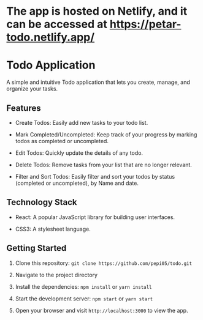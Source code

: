 # The app is hosted on Netlify, and it can be accessed at https://petar-todo.netlify.app/


# Todo Application

A simple and intuitive Todo application that lets you create, manage, and organize your tasks.

## Features

- Create Todos: Easily add new tasks to your todo list.

- Mark Completed/Uncompleted: Keep track of your progress by marking todos as completed or uncompleted.

- Edit Todos: Quickly update the details of any todo.

- Delete Todos: Remove tasks from your list that are no longer relevant.

- Filter and Sort Todos: Easily filter and sort your todos by status (completed or uncompleted), by Name and date.

## Technology Stack

- React: A popular JavaScript library for building user interfaces.

- CSS3: A stylesheet language.

## Getting Started

1. Clone this repository: `git clone https://github.com/pepi05/todo.git`

2. Navigate to the project directory

3. Install the dependencies: `npm install` or `yarn install`

4. Start the development server: `npm start` or `yarn start`

5. Open your browser and visit `http://localhost:3000` to view the app.
